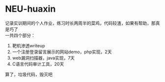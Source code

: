 # NEU-huaxin
记录实训期间的个人作业，练习时长两周半的菜鸡，代码较渣，如果有帮助，那真是巧了<br>
一共四个部分：
1. 靶机渗透writeup
2. 一个注册登录留言展示的网站demo，php实现，2天
3. web漏洞扫描器，java实现，7天
4. C语言代码审计工具，20天

算了，垃圾代码，毁灭吧
